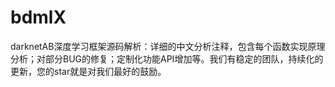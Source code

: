 # bdmlX
darknetAB深度学习框架源码解析：详细的中文分析注释，包含每个函数实现原理分析；对部分BUG的修复；定制化功能API增加等。我们有稳定的团队，持续化的更新，您的star就是对我们最好的鼓励。
